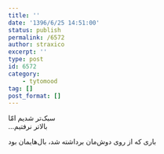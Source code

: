 ```yaml
---
title: ''
date: '1396/6/25 14:51:00'
status: publish
permalink: /6572
author: straxico
excerpt: ''
type: post
id: 6572
category:
    - tytomood
tag: []
post_format: []
---
```

سبک‌تر شدیم امّا  
…بالاتر نرفتیم

باری که از روی دوش‌مان برداشته شد، بال‌هایمان بود